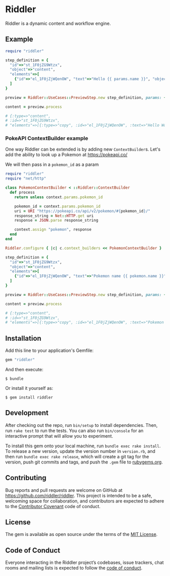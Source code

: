 # Riddler

Riddler is a dynamic content and workflow engine.


## Example

```ruby
require "riddler"

step_definition = {
  "id"=>"st_1F0jZG9Wtzx",
  "object"=>"content",
  "elements"=>[
    {"id"=>"el_1F0jZjWQenOW", "text"=>"Hello {{ params.name }}", "object"=>"copy"}
  ]
}

preview = Riddler::UseCases::PreviewStep.new step_definition, params: { name: "World" }

content = preview.process

# {:type=>"content",
# :id=>"st_1F0jZG9Wtzx",
# "elements"=>[{:type=>"copy", :id=>"el_1F0jZjWQenOW", :text=>"Hello World!"}]}
```

### PokeAPI ContextBuilder example

One way Riddler can be extended is by adding new `ContextBuilder`s.
Let's add the ability to look up a Pokemon at https://pokeapi.co/

We will then pass in a `pokemon_id` as a param

```ruby
require "riddler"
require "net/http"

class PokemonContextBuilder < ::Riddler::ContextBuilder
  def process
    return unless context.params.pokemon_id

    pokemon_id = context.params.pokemon_id
    uri = URI "https://pokeapi.co/api/v2/pokemon/#{pokemon_id}/"
    response_string = Net::HTTP.get uri
    response = JSON.parse response_string

    context.assign "pokemon", response
  end
end

Riddler.configure { |c| c.context_builders << PokemonContextBuilder }

step_definition = {
  "id"=>"st_1F0jZG9Wtzx",
  "object"=>"content",
  "elements"=>[
    {"id"=>"el_1F0jZjWQenOW", "text"=>"Pokemon name {{ pokemon.name }}", "object"=>"copy"}
  ]
}

preview = Riddler::UseCases::PreviewStep.new step_definition, params: { pokemon_id: "1" }

content = preview.process

# {:type=>"content",
# :id=>"st_1F0jZG9Wtzx",
# "elements"=>[{:type=>"copy", :id=>"el_1F0jZjWQenOW", :text=>"Pokemon name bulbasaur"}]}

```

## Installation

Add this line to your application's Gemfile:

```ruby
gem "riddler"
```

And then execute:

    $ bundle

Or install it yourself as:

    $ gem install riddler


## Development

After checking out the repo, run `bin/setup` to install dependencies. Then, run `rake test` to run the tests. You can also run `bin/console` for an interactive prompt that will allow you to experiment.

To install this gem onto your local machine, run `bundle exec rake install`. To release a new version, update the version number in `version.rb`, and then run `bundle exec rake release`, which will create a git tag for the version, push git commits and tags, and push the `.gem` file to [rubygems.org](https://rubygems.org).

## Contributing

Bug reports and pull requests are welcome on GitHub at https://github.com/riddler/riddler. This project is intended to be a safe, welcoming space for collaboration, and contributors are expected to adhere to the [Contributor Covenant](http://contributor-covenant.org) code of conduct.

## License

The gem is available as open source under the terms of the [MIT License](https://opensource.org/licenses/MIT).

## Code of Conduct

Everyone interacting in the Riddler project’s codebases, issue trackers, chat rooms and mailing lists is expected to follow the [code of conduct](https://github.com/riddler/riddler/blob/master/CODE_OF_CONDUCT.md).
